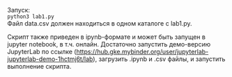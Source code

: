 Запуск:  
`python3 lab1.py`  
Файл data.csv должен находиться в одном каталоге с lab1.py.  

Скрипт также приведен в ipynb-формате и может быть запущен в jupyter notebook, в т.ч. онлайн. Достаточно запустить демо-версию JupyterLab по ссылке (https://hub.gke.mybinder.org/user/jupyterlab-jupyterlab-demo-1hctmj6t/lab), загрузить .ipynb и .csv файлы, и запустить выполнение скрипта.
